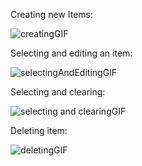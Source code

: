 Creating new Items:

 ![creatingGIF](https://github.com/Rbekyarov17/DSS/assets/92096125/11cb8e99-3444-4817-a7a6-7bebfd1eef94)

Selecting and editing an item:

 ![selectingAndEditingGIF](https://github.com/Rbekyarov17/DSS/assets/92096125/fba28b37-eb77-4ceb-bf07-84d225c66633)

Selecting and clearing:

 ![selecting and clearingGIF](https://github.com/Rbekyarov17/DSS/assets/92096125/b1973d73-82cb-4017-b32a-b4b42c4d6ce4)

Deleting item:

 ![deletingGIF](https://github.com/Rbekyarov17/DSS/assets/92096125/c0ce10e6-9981-449a-9aec-24863de65e18)

